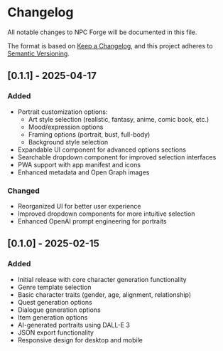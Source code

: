 # Changelog

All notable changes to NPC Forge will be documented in this file.

The format is based on [Keep a Changelog](https://keepachangelog.com/en/1.0.0/),
and this project adheres to [Semantic Versioning](https://semver.org/spec/v2.0.0.html).

## [0.1.1] - 2025-04-17

### Added
- Portrait customization options:
  - Art style selection (realistic, fantasy, anime, comic book, etc.)
  - Mood/expression options
  - Framing options (portrait, bust, full-body)
  - Background style selection
- Expandable UI component for advanced options sections
- Searchable dropdown component for improved selection interfaces
- PWA support with app manifest and icons
- Enhanced metadata and Open Graph images

### Changed
- Reorganized UI for better user experience
- Improved dropdown components for more intuitive selection
- Enhanced OpenAI prompt engineering for portraits

## [0.1.0] - 2025-02-15

### Added
- Initial release with core character generation functionality
- Genre template selection
- Basic character traits (gender, age, alignment, relationship)
- Quest generation options
- Dialogue generation options
- Item generation options
- AI-generated portraits using DALL-E 3
- JSON export functionality
- Responsive design for desktop and mobile